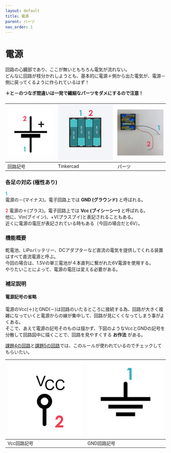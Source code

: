 ```yaml
---
layout: default
title: 電源
parent: パーツ
nav_order: 1
---
```


# 電源
回路の心臓部であり、ここが無いともちろん電気が流れない。<br>
どんなに回路が枝分かれしようとも、基本的に電源＋側から出た電気が、電源－側に戻ってくるように作られているはず！

**＋と－のつなぎ間違いは一発で繊細なパーツをダメにするので注意！**

### 
|![回路記号](../images/component/battery/battery_icon.jpg)|![Tinkercad](../images/component/battery/battery_tinkercad.jpg)|![実物](../images/component/battery/battery_pinout.jpg)|
|:--|:--|:--|
|回路記号|Tinkercad|パーツ|

### 各足の対応 (極性あり)
<span style="color:#36b1bf">**1**</span><br>
電源の－(マイナス)。電子回路上では **GND (グラウンド)** と呼ばれる。


<span style="color:#f2484b">**2**</span>
電源の＋(プラス)。電子回路上では **Vcc (ブイシーシー)** と呼ばれる。<br>
他に、Vin(ブイイン)、+V(プラスブイ)と表記されることもある。<br>
近くに電源の電圧が表記されている時もある（今回の場合だと6V）。

### 機能概要
乾電池、LiPoバッテリー、DCアダプターなど直流の電気を提供してくれる装置はすべて直流電源と呼ぶ。<br>
今回の場合は、1.5Vの単三電池が４本直列に繋がれた6V電源を使用する。<br>
やりたいことによって、電源の電圧は変える必要がある。


### 補足説明

#### 電源記号の省略
電源のVcc(＋)とGND(－)は回路のいたるところに接続する為、回路が大きく複雑になっていくと電源からの線が集中して、回路が見にくくなってしまう事がよくある。<br>
そこで、あえて電源の記号そのものは描かず、下図のようなVccとGNDの記号を分散して回路図中に描くことで、回路を見やすくする **お作法** がある。<br>

[課題4の回路](../assignments/04--single555.md)と[課題5の回路](../assignments/05--APC.md)では、このルールが使われているのでチェックしてもらいたい。

|![Vcc回路記号](../images/component/battery/vcc_icons.jpg)|![GND回路記号](../images/component/battery/gnd_icons.jpg)|
|:--|:--|
|Vcc回路記号|GND回路記号|